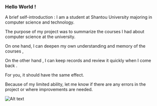 ### Hello World !

A brief self-introduction : I am a student at Shantou University majoring in computer science and technology.

The purpose of my project was to summarize the courses I had about computer science at the university.

On one hand, I can deepen my own understanding and memory of the courses ,

On the other hand , I can keep records and review it quickly when I come back . 

For you, it should have the same effect. 

Because of my limited ability, let me know if there are any errors in the project or where improvements are needed.

![Alt text]( https://octodex.github.com/images/spidertocat.png "spidertocat") 
